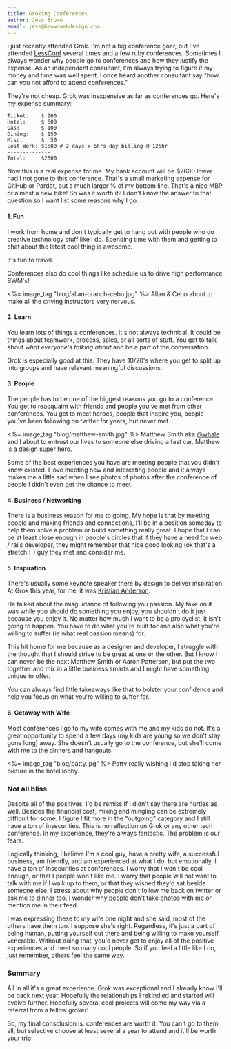 ```yaml
---
title: Groking Conferences
author: Jess Brown
email: jess@brownwebdesign.com
---
```


I just recently attended Grok. I'm not a big conference goer, but I've
attended [LessConf][] several times and a few ruby conferences.
Sometimes I always wonder why people go to conferences and how they
justify the expense. As an independent consultant, I'm always trying to
figure if my money and time was well spent.  I once heard another
consultant say "how can you not afford to attend conferences."

They're not cheap.  Grok was inexpensive as far as conferences go.
Here's my expense summary:

    Ticket:    $ 200
    Hotel:     $ 600
    Gas:       $ 100
    Dining:    $ 150
    Misc:      $  50
    Lost Work: $1500 # 2 days x 6hrs day billing @ 125hr
    --------------
    Total:     $2600

Now this is a real expense for me.  My bank account will be $2600 lower
had I not gone to this conference. That's a small marketing expense for
GitHub or Pardot, but a much larger % of my bottom line. That's a nice
MBP or almost a new bike! So was it worth it? I don't know the answer to
that question so I want list some reasons why I go.

#### 1. Fun

I work from home and don't typically get to hang out with people who do
creative technology stuff like I do. Spending time with them and getting
to chat about the latest cool thing is awesome.

It's fun to travel.

Conferences also do cool things like schedule us to drive high
performance BWM's!

<%= image_tag "blog/allan-branch-cebo.jpg" %>
<span class="footnote">Allan &amp; Cebo about to make all the
driving instructors very nervous.</span>

#### 2. Learn

You learn lots of things a conferences. It's not always technical. It
could be things about teamwork, process, sales, or all sorts of stuff.
You get to talk about *what everyone's talking about* and be a part of the
conversation.

Grok is especially good at this.  They have 10/20's where you get to
split up into groups and have relevant meaningful discussions.

#### 3. People

The people has to be one of the biggest reasons you go to a conference.
You get to reacquaint with friends and people you've met from other
conferences. You get to meet heroes, people that inspire you, people
you've been following on twitter for years, but never met.

<%= image_tag "blog/matthew-smith.jpg" %>
<span class="footnote">Matthew Smith aka [@whale][] and I about to entrust our
lives to someone else driving a fast car. Matthew is a design super hero.</span>

Some of the best experiences you have are meeting people that you didn't
know existed. I love meeting new and interesting people and it always
makes me a little sad when I see photos of photos after the conference
of people I didn't even get the chance to meet.

#### 4. Business / Networking

There is a business reason for me to going. My hope is that by meeting
people and making friends and connections, I'll be in a position
someday to help them solve a problem or build something really great.  I
hope that I can be at least close enough in people's circles that if
they have a need for web / rails developer, they might remember that
nice good looking (ok that's a stretch :-) guy they met and consider me.  

#### 5. Inspiration

There's usually some keynote speaker there by design to deliver
inspiration. At Grok this year, for me, it was [Kristian Anderson][]. 

He talked about the misguidance of following you passion. My take on it
was while you should do something you enjoy, you shouldn't do it just
because you enjoy it.  No matter how much I want to be a pro cyclist, it
isn't going to happen. You have to do what you're built for and also
what you're willing to suffer (ie what real passion means) for. 

This hit home for me because as a designer and developer, I struggle
with the thought that I should strive to be great at one or the other.
But I know I can never be the next Matthew Smith or Aaron Patterson, but
put the two together and mix in a little business smarts and I
might have something unique to offer.

You can always find little takeaways like that to bolster your confidence
and help you focus on what you're willing to suffer for.


#### 6. Getaway with Wife

Most conferences I go to my wife comes with me and my kids do not. It's
a great opportunity to spend a few days (my kids are young so we don't
stay gone long) away. She doesn't usually go to the conference, but
she'll come with me to the dinners and hangouts.

<%= image_tag "blog/patty.jpg" %>
<span class="footnote">Patty really wishing I'd stop taking her picture in the hotel lobby.</span>


### Not all bliss

Despite all of the positives, I'd be remiss if I didn't say there are
hurtles as well. Besides the financial cost, mixing and mingling can
be extremely difficult for some. I figure I fit more in the "outgoing"
category and I still have a ton of insecurities. This is no reflection
on Grok or any other tech conference. In my experience, they're always
fantastic. The problem is our fears.

Logically thinking, I believe I'm a cool guy, have a pretty wife, a
successful business, am friendly, and am experienced at what I do, but
emotionally, I have a ton of insecurities at conferences.  I worry that
I won't be cool enough, or that I people won't like me. I worry that
people will not want to talk with me if I walk up to them, or that they
wished they'd sat beside someone else. I stress about why people don't
follow me back on twitter or ask me to dinner too. I wonder why people
don't take photos with me or mention me in their feed.

I was expressing these to my wife one night and she said, most
of the others have them too. I suppose she's right. Regardless, it's just
a part of being human, putting yourself out there and being willing to
make yourself venerable. Without doing that, you'd never get to enjoy all
of the positive experiences and meet so many cool people. So if you feel
a little like I do, just remember, others feel the same way.

### Summary

All in all it's a great experience. Grok was exceptional and I already
know I'll be back next year. Hopefully the relationships I rekindled and
started will evolve further.  Hopefully several cool projects will come
my way via a referral from a fellow groker!

So, my final consclusion is: conferences are worth it. You can't go to
them all, but selective choose at least several a year to attend and
it'll be worth your trip!



[LessConf]:http://lessconf.lesseverything.com/
[@whale]:http://www.twitter.com/whale
[Kristian Anderson]:http://www.twitter.com/kristianindy
